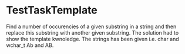# TestTaskTemplate
Find a number of occurencies of a given substring in a string
and then replace this substring with another given substring.
The solution had to show the template kwnoledge. 
The strings has been given i.e. char and wchar_t Ab and AB.

